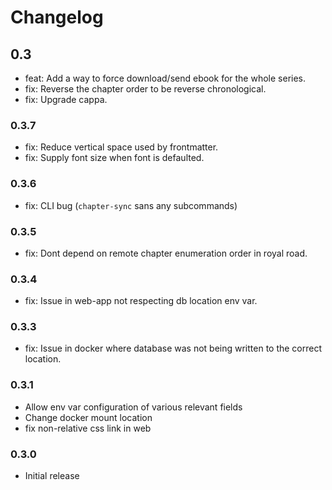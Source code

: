 # Changelog

## 0.3

- feat: Add a way to force download/send ebook for the whole series.
- fix: Reverse the chapter order to be reverse chronological.
- fix: Upgrade cappa.

### 0.3.7

- fix: Reduce vertical space used by frontmatter.
- fix: Supply font size when font is defaulted.

### 0.3.6

- fix: CLI bug (`chapter-sync` sans any subcommands)

### 0.3.5

- fix: Dont depend on remote chapter enumeration order in royal road.

### 0.3.4

- fix: Issue in web-app not respecting db location env var.

### 0.3.3

- fix: Issue in docker where database was not being written to the correct location.

### 0.3.1

- Allow env var configuration of various relevant fields
- Change docker mount location
- fix non-relative css link in web

### 0.3.0

- Initial release
